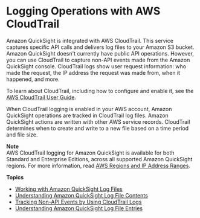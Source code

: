 # Logging Operations with AWS CloudTrail<a name="logging-using-cloudtrail"></a>

Amazon QuickSight is integrated with AWS CloudTrail\. This service captures specific API calls and delivers log files to your Amazon S3 bucket\. Amazon QuickSight doesn't currently have public API operations\. However, you can use CloudTrail to capture non\-API events made from the Amazon QuickSight console\. CloudTrail logs show user request information: who made the request, the IP address the request was made from, when it happened, and more\. 

To learn about CloudTrail, including how to configure and enable it, see the [AWS CloudTrail User Guide](http://docs.aws.amazon.com/awscloudtrail/latest/userguide/)\.

When CloudTrail logging is enabled in your AWS account, Amazon QuickSight operations are tracked in CloudTrail log files\. Amazon QuickSight actions are written with other AWS service records\. CloudTrail determines when to create and write to a new file based on a time period and file size\.

**Note**  
AWS CloudTrail logging for Amazon QuickSight is available for both Standard and Enterprise Editions, across all supported Amazon QuickSight regions\. For more information, read [AWS Regions and IP Address Ranges](regions.md)\.

**Topics**
+ [Working with Amazon QuickSight Log Files](log-files.md)
+ [Understanding Amazon QuickSight Log File Contents](log-file-contents.md)
+ [Tracking Non\-API Events by Using CloudTrail Logs](logging-non-api.md)
+ [Understanding Amazon QuickSight Log File Entries](understanding-qs-entries.md)
